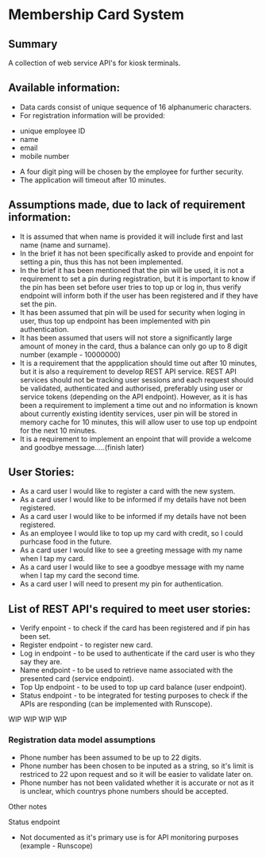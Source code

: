 # Membership Card System #

## Summary ##

A collection of web service API's for kiosk terminals.

## Available information: ##

- Data cards consist of unique sequence of 16 alphanumeric characters.
- For registration information will be provided:
* unique employee ID
* name
* email
* mobile number
- A four digit ping will be chosen by the employee for further security.
- The application will timeout after 10 minutes.

## Assumptions made, due to lack of requirement information: ##

- It is assumed that when name is provided it will include first and last name (name and surname).
- In the brief it has not been specifically asked to provide and enpoint for setting a pin, thus this has not been implemented.
- In the brief it has been mentioned that the pin will be used, it is not a requirement to set a pin during registration, but it is important to know if the pin has been set before user tries to top up or log in, thus verify endpoint will inform both if the user has been registered and if they have set the pin.
- It has been assumed that pin will be used for security when loging in user, thus top up endpoint has been implemented with pin authentication. 
- It has been assumed that users will not store a significantly large amount of money in the card, thus a balance can only go up to 8 digit number (example - 10000000)
- It is a requirement that the appplication should time out after 10 minutes, but it is also a requirement to develop REST API service. REST API services should not be tracking user sessions and each request should be validated, authenticated and authorised, preferably using user or service tokens (depending on the API endpoint). However, as it is has been a requirement to implement a time out and no information is known about currently existing identity services, user pin will be stored in memory cache for 10 minutes, this will allow user to use top up endpoint for the next 10 minutes.
- It is a requirement to implement an enpoint that will provide a welcome and goodbye message.....(finish later)



## User Stories: ##

- As a card user I would like to register a card with the new system.
- As a card user I would like to be informed if my details have not been registered.
- As a card user I would like to be informed if my details have not been registered.
- As an employee I would like to top up my card with credit, so I could purhcase food in the future.
- As a card user I would like to see a greeting message with my name when I tap my card.
- As a card user I would like to see a goodbye message with my name when I tap my card the second time.
- As a card user I will need to present my pin for authentication.


## List of REST API's required to meet user stories: ##
- Verify enpoint - to check if the card has been registered and if pin has been set.
- Register endpoint - to register new card.
- Log in endpoint - to be used to authenticate if the card user is who they say they are.
- Name endpoint - to be used to retrieve name associated with the presented card (service endpoint). 
- Top Up endpoint - to be used to top up card balance (user endpoint).
- Status endpoint - to be integrated for testing purposes to check if the APIs are responding (can be implemented with Runscope).


WIP WIP WIP WIP

### Registration data model assumptions ###
- Phone number has been assumed to be up to 22 digits.
- Phone number has been chosen to be inputed as a string, so it's limit is restriced to 22  upon request and so it will be easier to validate later on.
- Phone number has not been validated whether it is accurate or not as it is unclear, which countrys phone numbers should be accepted.


Other notes

Status endpoint
- Not documented as it's primary use is for API monitoring purposes (example - Runscope)